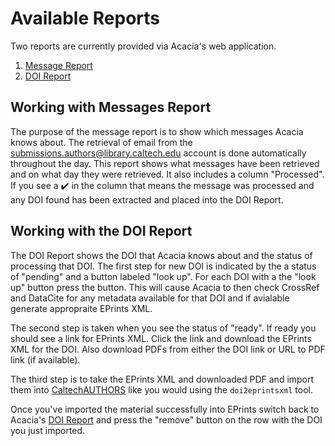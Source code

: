 Available Reports
=================

Two reports are currently provided via Acacia's web application.

1. [Message Report](../messages)
2. [DOI Report](../list)

Working with Messages Report
----------------------------

The purpose of the message report is to show which messages Acacia
knows about. The retrieval of email from the [submissions.authors@library.caltech.edu](email:submissions.authors@library.caltech.edu) account is
done automatically throughout the day. This report shows what messages
have been retrieved and on what day they were retrieved. It also
includes a column "Processed". If you see a ✔️ in the column that means
the message was processed and any DOI found has been extracted and
placed into the DOI Report.


Working with the DOI Report
---------------------------

The DOI Report shows the DOI that Acacia knows about and the status
of processing that DOI. The first step for new DOI is indicated by the
a status of "pending" and a button labeled "look up". For each DOI with
a the "look up" button press the button. This will cause Acacia to then
check CrossRef and DataCite for any metadata available for that DOI and
if avialable generate appropraite EPrints XML.

The second step is taken when you see the status of "ready".
If ready you should see a link for EPrints XML. Click the link and download
the EPrints XML for the DOI. Also download PDFs from either the DOI link or URL to PDF link (if available).  

The third step is to take the EPrints XML and downloaded PDF and import them into [CaltechAUTHORS](https://authors.library.catech.edu) like you would using the `doi2eprintsxml` tool.

Once you've imported the material successfully into EPrints switch back to 
Acacia's [DOI Report](../list) and press the "remove" button on the row with the DOI you just imported.

